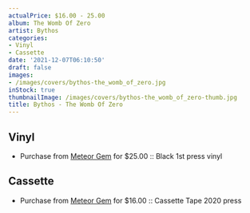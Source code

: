 ```yaml
---
actualPrice: $16.00 - 25.00
album: The Womb Of Zero
artist: Bythos
categories:
- Vinyl
- Cassette
date: '2021-12-07T06:10:50'
draft: false
images:
- /images/covers/bythos-the_womb_of_zero.jpg
inStock: true
thumbnailImage: /images/covers/bythos-the_womb_of_zero-thumb.jpg
title: Bythos - The Womb Of Zero
---
```


## Vinyl
* Purchase from [Meteor Gem](https://meteor-gem.com/products/bythos-the-womb-of-zero) for $25.00 :: Black 1st press vinyl
## Cassette
* Purchase from [Meteor Gem](https://meteor-gem.com/products/bythos-the-womb-of-zero-cassette) for $16.00 :: Cassette Tape 2020 press
